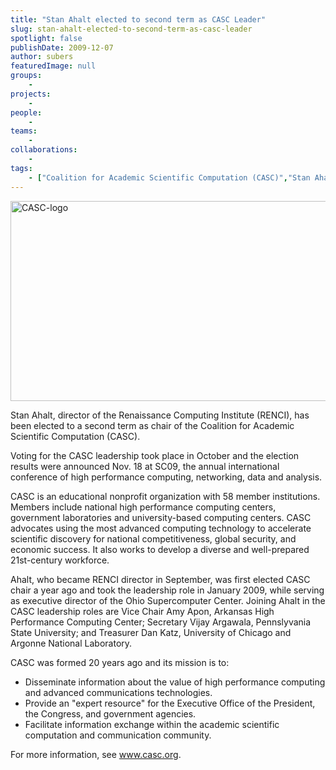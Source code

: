 ```yaml
---
title: "Stan Ahalt elected to second term as CASC Leader"
slug: stan-ahalt-elected-to-second-term-as-casc-leader
spotlight: false
publishDate: 2009-12-07
author: subers
featuredImage: null
groups:
    - 
projects:
    - 
people:
    - 
teams: 
    - 
collaborations:
    - 
tags:
    - ["Coalition for Academic Scientific Computation (CASC)","Stan Ahalt"]
---
```

<a href="https://www.renci.org/wp-content/uploads/2009/12/CASC-logo.jpg"><img class="alignnone size-full wp-image-4449" title="CASC-logo" src="https://www.renci.org/wp-content/uploads/2009/12/CASC-logo.jpg" alt="CASC-logo" width="630" height="320" /></a>

Stan Ahalt, director of the Renaissance Computing Institute (RENCI), has been elected to a second term as chair of the Coalition for Academic Scientific Computation (CASC).<!--more-->

Voting for the CASC leadership took place in October and the election results were announced Nov. 18 at SC09, the annual international conference of high performance computing, networking, data and analysis.

CASC is an educational nonprofit organization with 58 member institutions. Members include national high performance computing centers, government laboratories and university-based computing centers. CASC advocates using the most advanced computing technology to accelerate scientific discovery for national competitiveness, global security, and economic success. It also works to develop a diverse and well-prepared 21st-century workforce.

Ahalt, who became RENCI director in September, was first elected CASC chair a year ago and took the leadership role in January 2009, while serving as executive director of the Ohio Supercomputer Center. Joining Ahalt in the CASC leadership roles are Vice Chair Amy Apon, Arkansas High Performance Computing Center; Secretary Vijay Argawala, Pennslyvania State University; and Treasurer Dan Katz, University of Chicago and Argonne National Laboratory.

CASC was formed 20 years ago and its mission is to:
<ul>
	<li>Disseminate information about the value of high performance computing and advanced communications technologies.</li>
	<li>Provide an "expert resource" for the Executive Office of the President, the Congress, and government agencies.</li>
	<li>Facilitate information exchange within the academic scientific computation and communication community.</li>
</ul>
For more information, see <a href="http://www.casc.org/" target="_blank">www.casc.org</a>.
